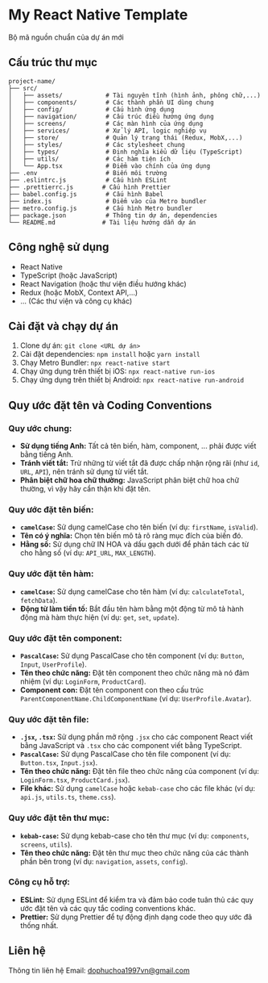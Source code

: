 # My React Native Template

Bộ mã nguồn chuẩn của dự án mới

## Cấu trúc thư mục
```
project-name/
├── src/
│   ├── assets/            # Tài nguyên tĩnh (hình ảnh, phông chữ,...)
│   ├── components/        # Các thành phần UI dùng chung
│   ├── config/            # Cấu hình ứng dụng
│   ├── navigation/        # Cấu trúc điều hướng ứng dụng
│   ├── screens/           # Các màn hình của ứng dụng
│   ├── services/          # Xử lý API, logic nghiệp vụ
│   ├── store/             # Quản lý trạng thái (Redux, MobX,...)
│   ├── styles/            # Các stylesheet chung
│   ├── types/             # Định nghĩa kiểu dữ liệu (TypeScript)
│   ├── utils/             # Các hàm tiện ích
│   └── App.tsx            # Điểm vào chính của ứng dụng
├── .env                   # Biến môi trường
├── .eslintrc.js           # Cấu hình ESLint
├── .prettierrc.js        # Cấu hình Prettier
├── babel.config.js        # Cấu hình Babel
├── index.js               # Điểm vào của Metro bundler
├── metro.config.js        # Cấu hình Metro bundler
├── package.json           # Thông tin dự án, dependencies
└── README.md             # Tài liệu hướng dẫn dự án
```
## Công nghệ sử dụng

* React Native
* TypeScript (hoặc JavaScript)
* React Navigation (hoặc thư viện điều hướng khác)
* Redux (hoặc MobX, Context API,...)
* ... (Các thư viện và công cụ khác)

## Cài đặt và chạy dự án

1. Clone dự án: `git clone <URL dự án>`
2. Cài đặt dependencies: `npm install` hoặc `yarn install`
3. Chạy Metro Bundler: `npx react-native start`
4. Chạy ứng dụng trên thiết bị iOS: `npx react-native run-ios`
5. Chạy ứng dụng trên thiết bị Android: `npx react-native run-android`

## Quy ước đặt tên và Coding Conventions

### Quy ước chung:

* **Sử dụng tiếng Anh:** Tất cả tên biến, hàm, component, ... phải được viết bằng tiếng Anh.
* **Tránh viết tắt:** Trừ những từ viết tắt đã được chấp nhận rộng rãi (như `id`, `URL`, `API`), nên tránh sử dụng từ viết tắt.
* **Phân biệt chữ hoa chữ thường:** JavaScript phân biệt chữ hoa chữ thường, vì vậy hãy cẩn thận khi đặt tên.

### Quy ước đặt tên biến:

* **`camelCase`:** Sử dụng camelCase cho tên biến (ví dụ: `firstName`, `isValid`).
* **Tên có ý nghĩa:** Chọn tên biến mô tả rõ ràng mục đích của biến đó.
* **Hằng số:** Sử dụng chữ IN HOA và dấu gạch dưới để phân tách các từ cho hằng số (ví dụ: `API_URL`, `MAX_LENGTH`).

### Quy ước đặt tên hàm:

* **`camelCase`:** Sử dụng camelCase cho tên hàm (ví dụ: `calculateTotal`, `fetchData`).
* **Động từ làm tiền tố:** Bắt đầu tên hàm bằng một động từ mô tả hành động mà hàm thực hiện (ví dụ: `get`, `set`, `update`).

### Quy ước đặt tên component:

* **`PascalCase`:** Sử dụng PascalCase cho tên component (ví dụ: `Button`, `Input`, `UserProfile`).
* **Tên theo chức năng:** Đặt tên component theo chức năng mà nó đảm nhiệm (ví dụ: `LoginForm`, `ProductCard`).
* **Component con:** Đặt tên component con theo cấu trúc `ParentComponentName.ChildComponentName` (ví dụ: `UserProfile.Avatar`).

### Quy ước đặt tên file:

* **`.jsx`, `.tsx`:** Sử dụng phần mở rộng `.jsx` cho các component React viết bằng JavaScript và `.tsx` cho các component viết bằng TypeScript.
* **`PascalCase`:** Sử dụng PascalCase cho tên file component (ví dụ: `Button.tsx`, `Input.jsx`).
* **Tên theo chức năng:** Đặt tên file theo chức năng của component (ví dụ: `LoginForm.tsx`, `ProductCard.jsx`).
* **File khác:** Sử dụng `camelCase` hoặc `kebab-case` cho các file khác (ví dụ: `api.js`, `utils.ts`, `theme.css`).

### Quy ước đặt tên thư mục:

* **`kebab-case`:** Sử dụng kebab-case cho tên thư mục (ví dụ: `components`, `screens`, `utils`).
* **Tên theo chức năng:** Đặt tên thư mục theo chức năng của các thành phần bên trong (ví dụ: `navigation`, `assets`, `config`).

### Công cụ hỗ trợ:

* **ESLint:** Sử dụng ESLint để kiểm tra và đảm bảo code tuân thủ các quy ước đặt tên và các quy tắc coding conventions khác.
* **Prettier:** Sử dụng Prettier để tự động định dạng code theo quy ước đã thống nhất.

## Liên hệ

Thông tin liên hệ
Email: dophuchoa1997vn@gmail.com